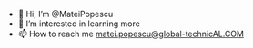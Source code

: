 - 👋 Hi, I’m @MateiPopescu
- 👀 I’m interested in learning more
- 📫 How to reach me matei.popescu@global-technicAL.COM

<!---
MateiPopescu/MateiPopescu is a ✨ special ✨ repository because its `README.md` (this file) appears on your GitHub profile.
You can click the Preview link to take a look at your changes.
--->
